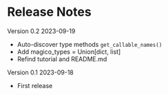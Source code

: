 # Release Notes

Version 0.2 2023-09-19
- Auto-discover type methods `get_callable_names()`
- Add magico_types = Union[dict, list]
- Refind tutorial and README.md

Version 0.1 2023-09-18
- First release
